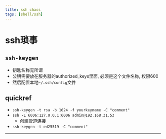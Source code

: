 ```yaml
---
title: ssh chaos
tags: [shell/ssh]
---
```


# ssh琐事

## `ssh-keygen`
- 钥匙名称无所谓
- 公钥需要放在服务器的authorized_keys里面, 必须是这个文件名称, 权限600
- 然后配置本地`~/.ssh/config`文件

## quickref
- `ssh-keygen -t rsa -b 1024 -f yourkeyname -C "comment"`
- `ssh -L 6006:127.0.0.1:6006 admin@192.168.31.53`
	- 创建管道连接
- `ssh-keygen -t ed25519 -C "comment"`


****